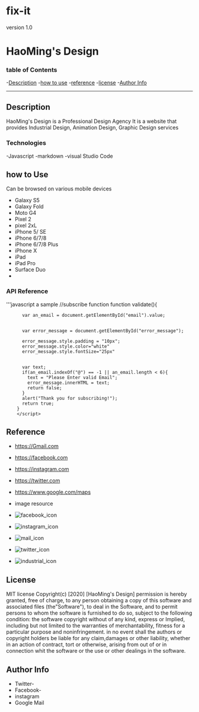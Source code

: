 # fix-it
version 1.0
# HaoMing's Design 


### table of  Contents
  
-[Description](#Descritpion)
-[how to use](#how-to-use)
-[reference](#references)
-[license](license)
-[Author Info](#author-info)



---

## Description
HaoMing's Design is a Professional Design Agency It is a website that provides Industrial Design, Animation Design, Graphic Design services



### Technologies

-Javascript
-markdown
-visual Studio Code





## how to Use
Can be browsed on various mobile devices
- Galaxy S5 
- Galaxy Fold
- Moto G4
- Pixel 2
- pixel 2xL
- iPhone 5/ SE
- iPhone 6/7/8
- iPhone 6/7/8 Plus
- iPhone X
- iPad
- iPad Pro
- Surface Duo
- 


### API Reference
'''javascript  a  sample
 //subscribe function
        function validate(){
          
          var an_email = document.getElementById("email").value;
          
            
          var error_message = document.getElementById("error_message");
          
          error_message.style.padding = "10px";
          error_message.style.color="white"
          error_message.style.fontSize="25px"
            
          
          var text;
          if(an_email.indexOf("@") == -1 || an_email.length < 6){
            text = "Please Enter valid Email";
            error_message.innerHTML = text;
            return false;
          }         
          alert("Thank you for subscribing!");
          return true;
        }
        </script>




## Reference
 - https://Gmail.com
 - https://facebook.com
 - https://instagram.com
 - https://twitter.com
 - https://www.google.com/maps
 - image resource 
 - ![facebook_icon](https://user-images.githubusercontent.com/68992502/97108884-6ecb2280-1724-11eb-8b2d-4c1a194b2e37.png)
 - ![instagram_icon](https://user-images.githubusercontent.com/68992502/97108962-daad8b00-1724-11eb-903e-ff08a5e3be44.png)
 
- ![mail_icon](https://user-images.githubusercontent.com/68992502/97108982-f2850f00-1724-11eb-83e9-59638c7a9216.png)
- ![twitter_icon](https://user-images.githubusercontent.com/68992502/97109021-1d6f6300-1725-11eb-9af5-04feb48f3ebc.png)


- ![industrial_icon](https://user-images.githubusercontent.com/68992502/97109102-6de6c080-1725-11eb-8a91-83db74eb4b67.png)






## License

MIT license 
 Copyright(c) [2020] [HaoMing's Design]
 permission is hereby granted, free of  charge, to any person obtaining a copy of  this software and associated files (the"Software"), to deal in the Software, and to permit persons to whom the software is furnished to do so, subject to the following condition:
 the software copyright without of any kind, express or Implied, including but not limited to the warranties of merchantability, fitness for a particular purpose and noninfringement. in no event shall the authors or copyright holders be liable for any claim,damages or other liability, whether in an action of contract, tort or otherwise, arising from out of or in connection whit the software or the use or other dealings in the software.



## Author Info
- Twitter-
- Facebook-
- instagram
- Google Mail




